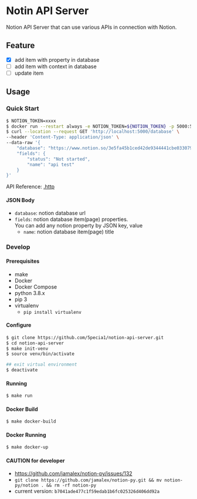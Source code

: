 # Notin API Server

Notion API Server that can use various APIs in connection with Notion.

## Feature

- [x] add item with property in database
- [ ] add item with context in database
- [ ] update item

## Usage

### Quick Start

```sh
$ NOTION_TOKEN=xxxx
$ docker run --restart always -e NOTION_TOKEN=${NOTION_TOKEN} -p 5000:5000 --name notion 5pecia1/notion-api-server:latest
$ curl --location --request GET 'http://localhost:5000/database' \
--header 'Content-Type: application/json' \
--data-raw '{
    "database": "https://www.notion.so/3e5fa45b1ced42de9344441cbe033079?v=cf8b57ec9a254072b6f4cfb43b06815c",
    "fields": {
        "status": "Not started",
        "name": "api test"
    }
}' 
```

API Reference: [.http](./.http)

#### JSON Body

* `database`: notion database url
* `fields`: notion database item(page) properties.  
    You can add any notion property by JSON key, value
    * `name`: notion database item(page) title


### Develop

#### Prerequisites

* make
* Docker
* Docker Compose
* python 3.8.x
* pip 3
* virtualenv
    * `pip install virtualenv`

#### Configure

```sh
$ git clone https://github.com/5pecia1/notion-api-server.git
$ cd notion-api-server
$ make init-venv
$ source venv/bin/activate

## exit virtual environment
$ deactivate
```

#### Running

```sh
$ make run
```

#### Docker Build

```sh
$ make docker-build
```

#### Docker Running

```sh
$ make docker-up
```

#### CAUTION for developer

* https://github.com/jamalex/notion-py/issues/132  
* `git clone https://github.com/jamalex/notion-py.git && mv notion-py/notion . && rm -rf notion-py`
* current version: `b7041ade477c1f59edab1b6fc025326d406dd92a`
